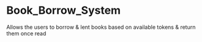 # Book_Borrow_System
Allows the users to borrow &amp; lent books based on available tokens &amp; return them once read
